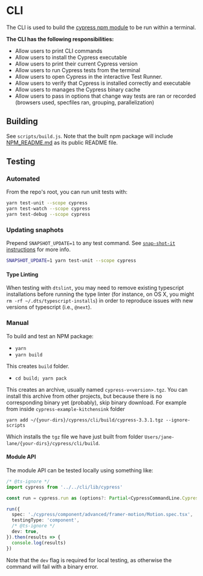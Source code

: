 # CLI

The CLI is used to build the [cypress npm module](https://www.npmjs.com/package/cypress) to be run within a terminal.

**The CLI has the following responsibilities:**

- Allow users to print CLI commands
- Allow users to install the Cypress executable
- Allow users to print their current Cypress version
- Allow users to run Cypress tests from the terminal
- Allow users to open Cypress in the interactive Test Runner.
- Allow users to verify that Cypress is installed correctly and executable
- Allow users to manages the Cypress binary cache
- Allow users to pass in options that change way tests are ran or recorded (browsers used, specfiles ran, grouping, parallelization)

## Building

See `scripts/build.js`. Note that the built npm package will include [NPM_README.md](NPM_README.md) as its public README file.

## Testing

### Automated

From the repo's root, you can run unit tests with:

```bash
yarn test-unit --scope cypress
yarn test-watch --scope cypress
yarn test-debug --scope cypress
```

### Updating snaphots

Prepend `SNAPSHOT_UPDATE=1` to any test command. See [`snap-shot-it` instructions](https://github.com/bahmutov/snap-shot-it#advanced-use) for more info.

```bash
SNAPSHOT_UPDATE=1 yarn test-unit --scope cypress
```

#### Type Linting

When testing with `dtslint`, you may need to remove existing typescript installations before running the type linter (for instance, on OS X, you might `rm -rf ~/.dts/typescript-installs`) in order to reproduce issues with new versions of typescript (i.e., `@next`).

### Manual

To build and test an NPM package:

- `yarn`
- `yarn build`

This creates `build` folder.

- `cd build; yarn pack`

This creates an archive, usually named `cypress-v<version>.tgz`. You can install this archive from other projects, but because there is no corresponding binary yet (probably), skip binary download. For example from inside `cypress-example-kitchensink` folder

```shell
yarn add ~/{your-dirs}/cypress/cli/build/cypress-3.3.1.tgz --ignore-scripts
```

Which installs the `tgz` file we have just built from folder `Users/jane-lane/{your-dirs}/cypress/cli/build`.

#### Module API

The module API can be tested locally using something like:

```typescript
/* @ts-ignore */
import cypress from '../../cli/lib/cypress'

const run = cypress.run as (options?: Partial<CypressCommandLine.CypressRunOptions>) => Promise<CypressCommandLine.CypressRunResult | CypressCommandLine.CypressFailedRunResult>

run({
  spec: './cypress/component/advanced/framer-motion/Motion.spec.tsx',
  testingType: 'component',
  /* @ts-ignore */
  dev: true,
}).then(results => {
  console.log(results)
})
```

Note that the `dev` flag is required for local testing, as otherwise the command will fail with a binary error.
